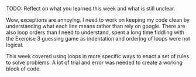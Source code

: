 TODO: Reflect on what you learned this week and what is still unclear.

Wow, exceptions are annoying. I need to work on keeping my code clean by understanding what each line means rather than rely on google. There are also loop orders than I need to understand, spent a long time fiddling with the Exercise 3 guessing game as indentation and ordering of loops were not logical. 

This week covered using loops in more specific ways to enact a set of rules to solve problems. A lot of trial and error was needed to create a working block of code. 